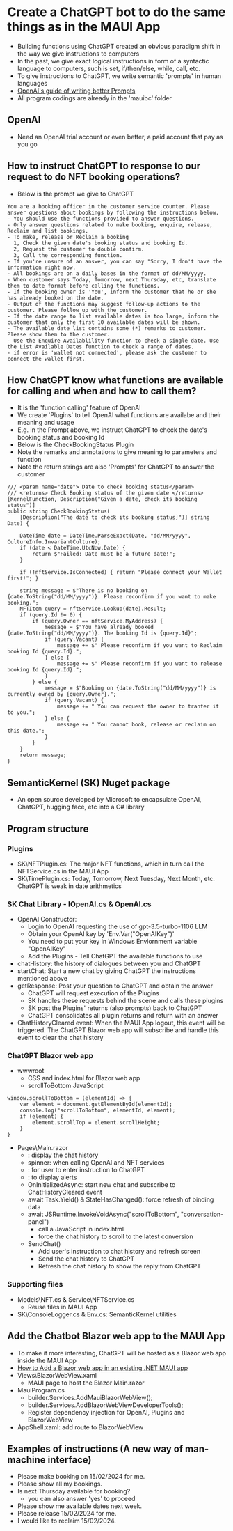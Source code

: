 # Create a ChatGPT bot to do the same things as in the MAUI App
* Building functions using ChatGPT created an obvious paradigm shift in the way we give instructions to computers
* In the past, we give exact logical instructions in form of a syntactic language to computers, such is set, if/then/else, while, call, etc.
* To give instructions to ChatGPT, we write semantic 'prompts' in human languages
* [OpenAI's guide of writing better Prompts](https://platform.openai.com/docs/guides/prompt-engineering/six-strategies-for-getting-better-results)
* All program codings are already in the 'mauibc' folder
## OpenAI
* Need an OpenAI trial account or even better, a paid account that pay as you go
## How to instruct ChatGPT to response to our request to do NFT booking operations?
* Below is the prompt we give to ChatGPT
```
You are a booking officer in the customer service counter. Please answer questions about bookings by following the instructions below.
- You should use the functions provided to answer questions.
- Only answer questions related to make booking, enquire, release, Reclaim and list bookings.
- To make, release or Reclaim a booking
  1, Check the given date's booking status and booking Id.
  2, Request the customer to double confirm.
  3, Call the corresponding function.
- If you're unsure of an answer, you can say "Sorry, I don't have the information right now.
- All bookings are on a daily bases in the format of dd/MM/yyyy.
- When customer says Today, Tomorrow, next Thursday, etc, translate them to date format before calling the functions.
- If the booking owner is 'You', inform the customer that he or she has already booked on the date.
- Output of the functions may suggest follow-up actions to the customer. Please follow up with the customer.
- If the date range to list available dates is too large, inform the customer that only the first 10 available dates will be shown.
- The available date list contains some (*) remarks to customer. Please show them to the customer.
- Use the Enquire Availablility function to check a single date. Use the List Available Dates function to check a range of dates.
- if error is 'wallet not connected', please ask the customer to connect the wallet first.
```
## How ChatGPT know what functions are available for calling and when and how to call them?
* It is the 'function calling' feature of OpenAI
* We create 'Plugins' to tell OpenAI what functions are availabe and their meaning and usage
* E.g. in the Prompt above, we instruct ChatGPT to check the date's booking status and booking Id
* Below is the CheckBookingStatus Plugin
* Note the remarks and annotations to give meaning to parameters and function
* Note the return strings are also 'Prompts' for ChatGPT to answer the customer
```
/// <param name="date"> Date to check booking status</param>
/// <returns> Check Booking status of the given date </returns>
[KernelFunction, Description("Given a date, check its booking status")]
public string CheckBookingStatus(
    [Description("The date to check its booking status]")] string Date) {

    DateTime date = DateTime.ParseExact(Date, "dd/MM/yyyy", CultureInfo.InvariantCulture);
    if (date < DateTime.UtcNow.Date) {
        return $"Failed: Date must be a future date!";
    }

    if (!nftService.IsConnected) { return "Please connect your Wallet first!"; }

    string message = $"There is no booking on {date.ToString("dd/MM/yyyy")}. Please reconfirm if you want to make booking.";
    NFTItem query = nftService.Lookup(date).Result;
    if (query.Id != 0) {
        if (query.Owner == nftService.MyAddress) {
            message = $"You have already booked {date.ToString("dd/MM/yyyy")}. The booking Id is {query.Id}";
            if (query.Vacant) {
                message += $" Please reconfirm if you want to Reclaim booking Id {query.Id}.";
            } else {
                message += $" Please reconfirm if you want to release booking Id {query.Id}.";
            }	
        } else {
            message = $"Booking on {date.ToString("dd/MM/yyyy")} is currently owned by {query.Owner}.";
            if (query.Vacant) {
                message += " You can request the owner to tranfer it to you.";
            } else {
                message += " You cannot book, release or reclaim on this date.";
            }
        }
    }
    return message;
}
```
## SemanticKernel (SK) Nuget package
* An open source developed by Microsoft to encapsulate OpenAI, ChatGPT, hugging face, etc into a C# library
## Program structure
### Plugins
* SK\NFTPlugin.cs: The major NFT functions, which in turn call the NFTService.cs in the MAUI App
* SK\TimePlugin.cs: Today, Tomorrow, Next Tuesday, Next Month, etc. ChatGPT is weak in date arithmetics
### SK Chat Library - IOpenAI.cs & OpenAI.cs
* OpenAI Constructor:
    * Login to OpenAI requesting the use of gpt-3.5-turbo-1106 LLM
    * Obtain your OpenAI key by 'Env.Var("OpenAIKey")'
    * You need to put your key in Windows Enviornment variable "OpenAIKey"
    * Add the Plugins - Tell ChatGPT the available functions to use
* chatHistory: the history of dialogues between you and ChatGPT
* startChat: Start a new chat by giving ChatGPT the instructions mentioned above
* getResponse: Post your question to ChatGPT and obtain the answer
    * ChatGPT will request execution of the Plugins
    * SK handles these requests behind the scene and calls these plugins
    * SK post the Plugins' returns (also prompts) back to ChatGPT
    * ChatGPT consolidates all plugin returns and return with an answer
* ChatHistoryCleared event: When the MAUI App logout, this event will be triggered. The ChatGPT Blazor web app will subscribe and handle this event to clear the chat history
### ChatGPT Blazor web app
* wwwroot
    * CSS and index.html for Blazor web app
    * scrollToBottom JavaScript
```
window.scrollToBottom = (elementId) => {
    var element = document.getElementById(elementId);
    console.log("scrollToBottom", elementId, element);
    if (element) {
        element.scrollTop = element.scrollHeight;
    }
}
```
* Pages\Main.razor
    * <div class="main">: display the chat history
    * spinner: when calling OpenAI and NFT services
    * <div class="footer">: for user to enter instruction to ChatGPT
    * <div role="alert">: to display alerts
    * OnInitializedAsync: start new chat and subscribe to ChatHistoryCleared event
    * await Task.Yield() & StateHasChanged(): force refresh of binding data
    * await JSRuntime.InvokeVoidAsync("scrollToBottom", "conversation-panel")
        * call a JavaScript in index.html
        * force the chat history to scroll to the latest conversion
    * SendChat()
        * Add user's instruction to chat history and refresh screen
        * Send the chat history to ChatGPT
        * Refresh the chat history to show the reply from ChatGPT
### Supporting files
* Models\NFT.cs & Service\NFTService.cs
    * Reuse files in MAUI App
* SK\ConsoleLogger.cs & Env.cs: SemanticKernel utilities
## Add the Chatbot Blazor web app to the MAUI App
* To make it more interesting, ChatGPT will be hosted as a Blazor web app inside the MAUI App
* [How to Add a Blazor web app in an existing .NET MAUI app](https://learn.microsoft.com/en-us/dotnet/maui/user-interface/controls/blazorwebview?view=net-maui-8.0)
* Views\BlazorWebView.xaml
    * MAUI page to host the Blazor Main.razor
* MauiProgram.cs
    * builder.Services.AddMauiBlazorWebView();
    * builder.Services.AddBlazorWebViewDeveloperTools();
    * Register dependency injection for OpenAI, Plugins and BlazorWebView
* AppShell.xaml: add route to BlazorWebView
## Examples of instructions (A new way of man-machine interface)
* Please make booking on 15/02/2024 for me.
* Please show all my bookings.
* Is next Thursday available for booking?
    * you can also answer 'yes' to proceed
* Please show me available dates next week.
* Please release 15/02/2024 for me.
* I would like to reclaim 15/02/2024.
